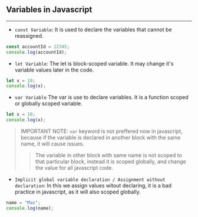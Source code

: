 ## Variables in Javascript
---

- `const Variable`: It is used to declare the variables that cannot be reassigned.

``` js
const accountId = 12345;
console.log(accountId);
```

- `let Variable`: The let is block-scoped variable. It may change it's variable values later in the code. 

``` js
let x = 10;
console.log(x);
```

- `var Variable` The var is use to declare variables. It is a function scoped or globally scoped variable. 

``` js
let x = 10;
console.log(x);
```

> IMPORTANT NOTE: `var` keyword is not preffered now in javascript, because if the variable is declared in another block with the same name, it will cause issues.
>> The variable in other block with same name is not scoped to that particular block, instead it is scoped globally, and change the value for all javascript code.

- `Implicit global variable declaration / Assignment without declaration`: In this we assign values witout declaring, it is a bad practice in javascript, as it will also scoped globally.
```js
name = "Max";
console.log(name);
```